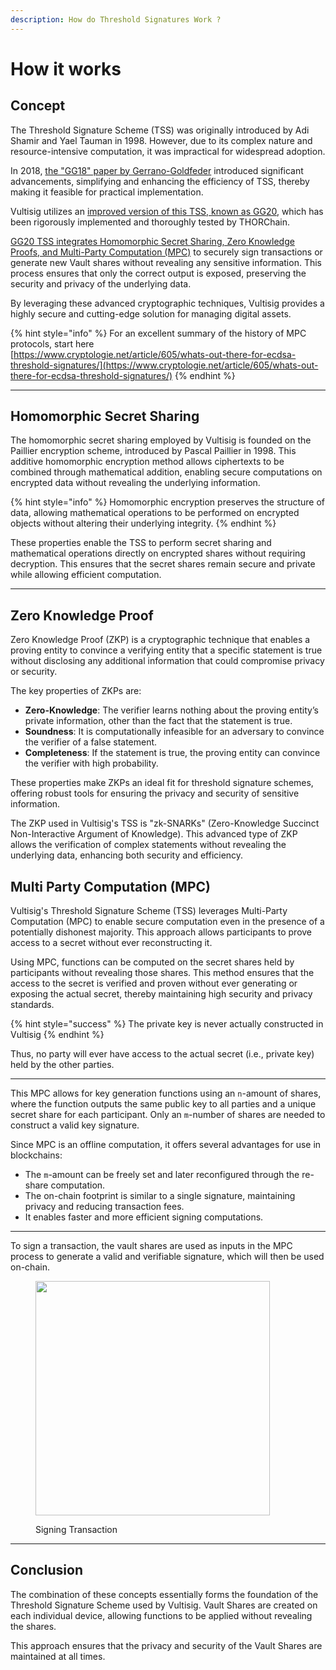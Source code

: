 ```yaml
---
description: How do Threshold Signatures Work ?
---
```


# How it works

## Concept

The Threshold Signature Scheme (TSS) was originally introduced by Adi Shamir and Yael Tauman in 1998. However, due to its complex nature and resource-intensive computation, it was impractical for widespread adoption.

In 2018, [the "GG18" paper by Gerrano-Goldfeder](https://eprint.iacr.org/2019/114.pdf) introduced significant advancements, simplifying and enhancing the efficiency of TSS, thereby making it feasible for practical implementation.

Vultisig utilizes an [improved version of this TSS, known as GG20,](https://github.com/bnb-chain/tss-lib) which has been rigorously implemented and thoroughly tested by THORChain.

[GG20 TSS integrates Homomorphic Secret Sharing, Zero Knowledge Proofs, and Multi-Party Computation (MPC)](https://eprint.iacr.org/2020/540) to securely sign transactions or generate new Vault shares without revealing any sensitive information. This process ensures that only the correct output is exposed, preserving the security and privacy of the underlying data.

By leveraging these advanced cryptographic techniques, Vultisig provides a highly secure and cutting-edge solution for managing digital assets.



{% hint style="info" %}
For an excellent summary of the history of MPC protocols, start here\
[https://www.cryptologie.net/article/605/whats-out-there-for-ecdsa-threshold-signatures/](https://www.cryptologie.net/article/605/whats-out-there-for-ecdsa-threshold-signatures/)
{% endhint %}

***

## Homomorphic Secret Sharing

The homomorphic secret sharing employed by Vultisig is founded on the Paillier encryption scheme, introduced by Pascal Paillier in 1998. This additive homomorphic encryption method allows ciphertexts to be combined through mathematical addition, enabling secure computations on encrypted data without revealing the underlying information.

{% hint style="info" %}
Homomorphic encryption preserves the structure of data, allowing mathematical operations to be performed on encrypted objects without altering their underlying integrity.
{% endhint %}

These properties enable the TSS to perform secret sharing and mathematical operations directly on encrypted shares without requiring decryption. This ensures that the secret shares remain secure and private while allowing efficient computation.

***

## Zero Knowledge Proof

Zero Knowledge Proof (ZKP) is a cryptographic technique that enables a proving entity to convince a verifying entity that a specific statement is true without disclosing any additional information that could compromise privacy or security.

The key properties of ZKPs are:

* **Zero-Knowledge**: The verifier learns nothing about the proving entity’s private information, other than the fact that the statement is true.
* **Soundness**: It is computationally infeasible for an adversary to convince the verifier of a false statement.
* **Completeness**: If the statement is true, the proving entity can convince the verifier with high probability.

These properties make ZKPs an ideal fit for threshold signature schemes, offering robust tools for ensuring the privacy and security of sensitive information.

The ZKP used in Vultisig's TSS is "zk-SNARKs" (Zero-Knowledge Succinct Non-Interactive Argument of Knowledge). This advanced type of ZKP allows the verification of complex statements without revealing the underlying data, enhancing both security and efficiency.

## Multi Party Computation (MPC)

Vultisig's Threshold Signature Scheme (TSS) leverages Multi-Party Computation (MPC) to enable secure computation even in the presence of a potentially dishonest majority. This approach allows participants to prove access to a secret without ever reconstructing it.

Using MPC, functions can be computed on the secret shares held by participants without revealing those shares. This method ensures that the access to the secret is verified and proven without ever generating or exposing the actual secret, thereby maintaining high security and privacy standards.

{% hint style="success" %}
The private key is never actually constructed in Vultisig
{% endhint %}

Thus, no party will ever have access to the actual secret (i.e., private key) held by the other parties.

***

This MPC allows for key generation functions using an `n`-amount of shares, where the function outputs the same public key to all parties and a unique secret share for each participant. Only an `m`-number of shares are needed to construct a valid key signature.

Since MPC is an offline computation, it offers several advantages for use in blockchains:

* The `m`-amount can be freely set and later reconfigured through the re-share computation.
* The on-chain footprint is similar to a single signature, maintaining privacy and reducing transaction fees.
* It enables faster and more efficient signing computations.

***

To sign a transaction, the vault shares are used as inputs in the MPC process to generate a valid and verifiable signature, which will then be used on-chain.

<figure><picture><source srcset="../.gitbook/assets/Tx white.png" media="(prefers-color-scheme: dark)"><img src="../.gitbook/assets/TX black.png" alt="" width="375"></picture><figcaption><p>Signing Transaction</p></figcaption></figure>

***

## Conclusion

The combination of these concepts essentially forms the foundation of the Threshold Signature Scheme used by Vultisig. Vault Shares are created on each individual device, allowing functions to be applied without revealing the shares.

This approach ensures that the privacy and security of the Vault Shares are maintained at all times.
